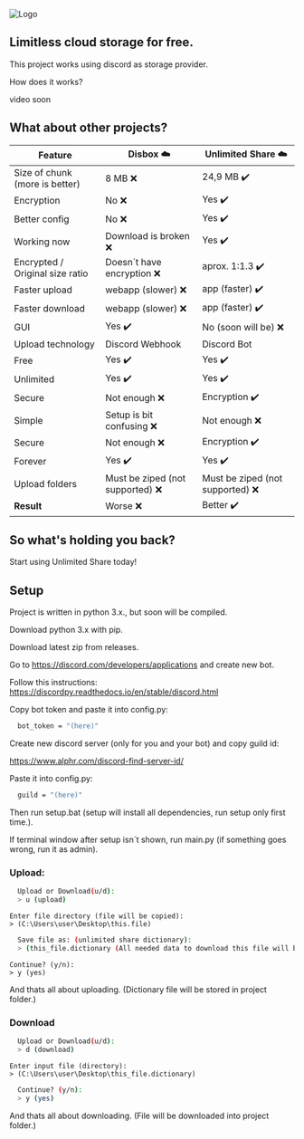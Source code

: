 
![Logo](https://i.imgur.com/dYwFnhH.png)


## Limitless cloud storage for free.

This project works using discord as storage provider.

How does it works?

video soon

## What about other projects?

| Feature | Disbox ☁️| Unlimited Share ☁️ |
| ------------- | ------------- | ------------- |
| Size of chunk (more is better)  | 8 MB ❌ | 24,9 MB ✔️ |
| Encryption  | No ❌ | Yes ✔️ |
| Better config  | No ❌ | Yes ✔️ |
| Working now  | Download is broken ❌ | Yes ✔️ |
| Encrypted / Original size ratio  | Doesn´t have encryption ❌ | aprox. 1:1.3 ✔️ |
| Faster upload  | webapp (slower) ❌ | app (faster) ✔️ |
| Faster download  | webapp (slower) ❌ | app (faster) ✔️ |
| GUI  | Yes ✔️ | No (soon will be) ❌ |
| Upload technology  | Discord Webhook  | Discord Bot  |
| Free | Yes ✔️ | Yes ✔️ |
| Unlimited | Yes ✔️ | Yes ✔️ |
| Secure | Not enough ❌ | Encryption ✔️ |
| Simple | Setup is bit confusing ❌ | Not enough ❌ |
| Secure | Not enough ❌ | Encryption ✔️ |
| Forever | Yes ✔️ | Yes ✔️ |
| Upload folders | Must be ziped (not supported) ❌ | Must be ziped (not supported) ❌ |
| **Result** | Worse ❌ | Better ✔️ |

## So what's holding you back?

Start using Unlimited Share today!


## Setup

Project is written in python 3.x., but soon will be compiled.

Download python 3.x with pip.

Download latest zip from releases.

Go to https://discord.com/developers/applications and create new bot.

Follow this instructions: https://discordpy.readthedocs.io/en/stable/discord.html

Copy bot token and paste it into config.py:
```bash
  bot_token = "(here)"
```

Create new discord server (only for you and your bot) and copy guild id:

https://www.alphr.com/discord-find-server-id/

Paste it into config.py:
```bash
  guild = "(here)"
```

Then run setup.bat (setup will install all dependencies, run setup only first time.).

If terminal window after setup isn´t shown, run main.py (if something goes wrong, run it as admin).

### Upload:

```bash
  Upload or Download(u/d): 
  > u (upload)
```
    Enter file directory (file will be copied): 
    > (C:\Users\user\Desktop\this.file)

```bash
  Save file as: (unlimited share dictionary):
  > (this_file.dictionary (All needed data to download this file will be stored here.))
```
    Continue? (y/n): 
    > y (yes)

And thats all about uploading. (Dictionary file will be stored in project folder.)

### Download

```bash
  Upload or Download(u/d): 
  > d (download)
```
    Enter input file (directory): 
    > (C:\Users\user\Desktop\this_file.dictionary)

```bash
  Continue? (y/n): 
  > y (yes)
```

And thats all about downloading. (File will be downloaded into project folder.)
